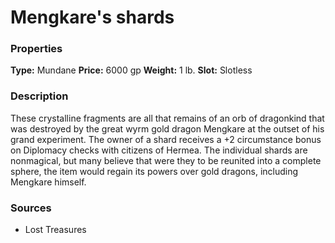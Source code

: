 ﻿---
Title: "Mengkare's shards"
Type: "Mundane"
Price: "6000 gp"
Weight: "1 lb."
Slot: "Slotless"
Description: |
  "These crystalline fragments are all that remains of an _orb of dragonkind_ that was destroyed by the great wyrm gold dragon Mengkare at the outset of his grand experiment. The owner of a shard receives a +2 circumstance bonus on Diplomacy checks with citizens of Hermea. The individual shards are nonmagical, but many believe that were they to be reunited into a complete sphere, the item would regain its powers over gold dragons, including Mengkare himself."
Sources: "['Lost Treasures']"
---

# Mengkare's shards

### Properties

**Type:** Mundane **Price:** 6000 gp **Weight:** 1 lb. **Slot:** Slotless

### Description

These crystalline fragments are all that remains of an orb of dragonkind that was destroyed by the great wyrm gold dragon Mengkare at the outset of his grand experiment. The owner of a shard receives a +2 circumstance bonus on Diplomacy checks with citizens of Hermea. The individual shards are nonmagical, but many believe that were they to be reunited into a complete sphere, the item would regain its powers over gold dragons, including Mengkare himself.

### Sources

* Lost Treasures
